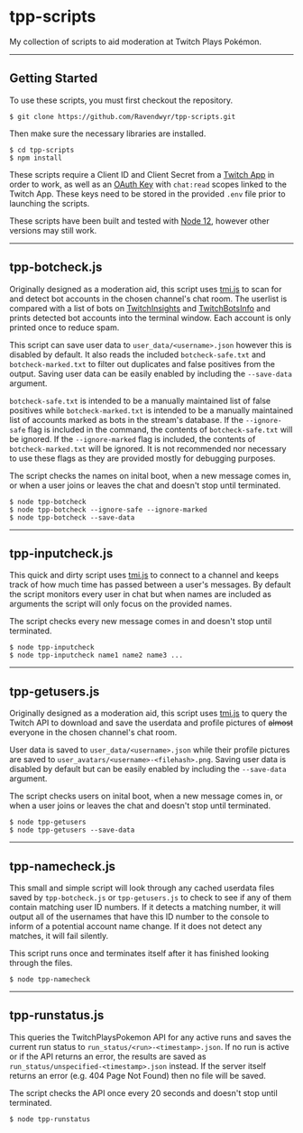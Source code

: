 # tpp-scripts
My collection of scripts to aid moderation at Twitch Plays Pokémon.

***

## Getting Started

To use these scripts, you must first checkout the repository.

    $ git clone https://github.com/Ravendwyr/tpp-scripts.git

Then make sure the necessary libraries are installed.

    $ cd tpp-scripts
    $ npm install

These scripts require a Client ID and Client Secret from a [Twitch App](https://dev.twitch.tv/console) in order to work, as well as an [OAuth Key](https://twitchtokengenerator.com/) with `chat:read` scopes linked to the Twitch App.  These keys need to be stored in the provided `.env` file prior to launching the scripts.

These scripts have been built and tested with [Node 12](https://nodejs.org/dist/latest-v12.x/), however other versions may still work.

***

## tpp-botcheck.js

Originally designed as a moderation aid, this script uses [tmi.js](https://www.npmjs.com/package/tmi.js) to scan for and detect bot accounts in the chosen channel's chat room.  The userlist is compared with a list of bots on [TwitchInsights](https://twitchinsights.net/bots) and [TwitchBotsInfo](https://twitchbots.info/bots) and prints detected bot accounts into the terminal window.  Each account is only printed once to reduce spam.

This script can save user data to `user_data/<username>.json` however this is disabled by default.  It also reads the included `botcheck-safe.txt` and `botcheck-marked.txt` to filter out duplicates and false positives from the output.  Saving user data can be easily enabled by including the `--save-data` argument.

`botcheck-safe.txt` is intended to be a manually maintained list of false positives while `botcheck-marked.txt` is intended to be a manually maintained list of accounts marked as bots in the stream's database.  If the `--ignore-safe` flag is included in the command, the contents of `botcheck-safe.txt` will be ignored. If the `--ignore-marked` flag is included, the contents of `botcheck-marked.txt` will be ignored. It is not recommended nor necessary to use these flags as they are provided mostly for debugging purposes.

The script checks the names on inital boot, when a new message comes in, or when a user joins or leaves the chat and doesn't stop until terminated.

    $ node tpp-botcheck
    $ node tpp-botcheck --ignore-safe --ignore-marked
    $ node tpp-botcheck --save-data

***

## tpp-inputcheck.js

This quick and dirty script uses [tmi.js](https://www.npmjs.com/package/tmi.js) to connect to a channel and keeps track of how much time has passed between a user's messages.  By default the script monitors every user in chat but when names are included as arguments the script will only focus on the provided names.

The script checks every new message comes in and doesn't stop until terminated.

    $ node tpp-inputcheck
    $ node tpp-inputcheck name1 name2 name3 ...

***

## tpp-getusers.js

Originally designed as a moderation aid, this script uses [tmi.js](https://www.npmjs.com/package/tmi.js) to query the Twitch API to download and save the userdata and profile pictures of ~~almost~~ everyone in the chosen channel's chat room.

User data is saved to `user_data/<username>.json` while their profile pictures are saved to `user_avatars/<username>-<filehash>.png`.  Saving user data is disabled by default but can be easily enabled by including the `--save-data` argument.

The script checks users on inital boot, when a new message comes in, or when a user joins or leaves the chat and doesn't stop until terminated.

    $ node tpp-getusers
    $ node tpp-getusers --save-data

***

## tpp-namecheck.js

This small and simple script will look through any cached userdata files saved by `tpp-botcheck.js` or `tpp-getusers.js` to check to see if any of them contain matching user ID numbers.  If it detects a matching number, it will output all of the usernames that have this ID number to the console to inform of a potential account name change.  If it does not detect any matches, it will fail silently.

This script runs once and terminates itself after it has finished looking through the files.

    $ node tpp-namecheck

***

## tpp-runstatus.js

This queries the TwitchPlaysPokemon API for any active runs and saves the current run status to `run_status/<run>-<timestamp>.json`.  If no run is active or if the API returns an error, the results are saved as `run_status/unspecified-<timestamp>.json` instead.  If the server itself returns an error (e.g. 404 Page Not Found) then no file will be saved.

The script checks the API once every 20 seconds and doesn't stop until terminated.

    $ node tpp-runstatus
